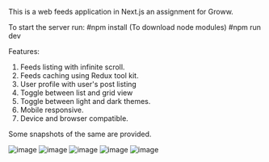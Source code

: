 This is a web feeds application in Next.js an assignment for Groww.

To start the server run:
#npm install (To download node modules)
#npm run dev

Features:
1. Feeds listing with infinite scroll.
2. Feeds caching using Redux tool kit.
3. User profile with user's post listing
4. Toggle between list and grid view
5. Toggle between light and dark themes.
6. Mobile responsive.
7. Device and browser compatible.

Some snapshots of the same are provided.

![image](https://github.com/Shivanshu22-ui/webfeeds/assets/76548929/17bc6760-aaf9-4c1d-ab3a-5cea14e2a528)
![image](https://github.com/Shivanshu22-ui/webfeeds/assets/76548929/7caa7a08-256a-4e2c-8a04-2bd107d895b2)
![image](https://github.com/Shivanshu22-ui/webfeeds/assets/76548929/98bfb83e-167b-4e26-ab40-5f206edaef3d)
![image](https://github.com/Shivanshu22-ui/webfeeds/assets/76548929/b2f0fc12-3c7e-4c7a-b313-9ca9710cac29)
![image](https://github.com/Shivanshu22-ui/webfeeds/assets/76548929/471b8a12-c07d-4759-b9d6-5ae1efb6fac7)
